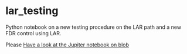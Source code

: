 # lar_testing
Python notebook on a new testing procedure on the LAR path and a new FDR control using LAR.

Please [Have a look at the Jupiter notebook on blob](https://github.com/ydecastro/lar_testing/blob/master/multiple_spacing_tests.ipynb)
